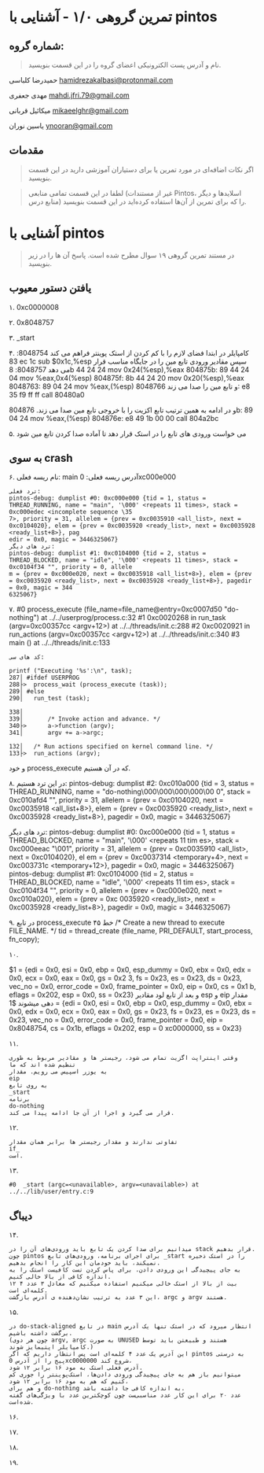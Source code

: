 تمرین گروهی ۱/۰ - آشنایی با pintos
======================

شماره گروه:
-----
> نام و آدرس پست الکترونیکی اعضای گروه را در این قسمت بنویسید.

حمیدرضا کلباسی <hamidrezakalbasi@protonmail.com>

مهدی جعفری <mahdi.jfri.79@gmail.com>

میکائیل قربانی <mikaeelghr@gmail.com>

یاسین نوران <ynooran@gmail.com>

مقدمات
----------
> اگر نکات اضافه‌ای در مورد تمرین یا برای دستیاران آموزشی دارید در این قسمت بنویسید.


> لطفا در این قسمت تمامی منابعی (غیر از مستندات Pintos، اسلاید‌ها و دیگر منابع  درس) را که برای تمرین از آن‌ها استفاده کرده‌اید در این قسمت بنویسید.

آشنایی با pintos
============
>  در مستند تمرین گروهی ۱۹ سوال مطرح شده است. پاسخ آن ها را در زیر بنویسید.


## یافتن دستور معیوب

۱. 0xc0000008

۲. 0x8048757

۳. _start

۴. 
کامپایلر در ابتدا فضای لازم را با کم کردن از استک پوینتر فراهم می کند
8048754:       83 ec 1c                sub    $0x1c,%esp
 سپس مقادیر ورودی تابع مین را در جایگاه مناسب قرار می دهد
 8048757:       8b 44 24 24             mov    0x24(%esp),%eax
 804875b:       89 44 24 04             mov    %eax,0x4(%esp)
 804875f:       8b 44 24 20             mov    0x20(%esp),%eax
 8048763:       89 04 24                mov    %eax,(%esp)
 و تابع مین را صدا می زند
 8048766:       e8 35 f9 ff ff          call   80480a0 <main>
       و در ادامه به همین ترتیب تابع اکزیت را با خروجی تابع مین صدا می زند.
 804876b:       89 04 24                mov    %eax,(%esp)
 804876e:       e8 49 1b 00 00          call   804a2bc <exit>

۵.
  می خواست ورودی های تابع را در استک قرار دهد تا آماده صدا کردن تابع مین شود

## به سوی crash

۶.
    نام ریسه فعلی: main
    آدرس ریسه فعلی: 
                    0xc000e000

    ترد فعلی:
    pintos-debug: dumplist #0: 0xc000e000 {tid = 1, status = THREAD_RUNNING, name = "main", '\000' <repeats 11 times>, stack = 0xc000edec <incomplete sequence \35
    7>, priority = 31, allelem = {prev = 0xc0035910 <all_list>, next = 0xc0104020}, elem = {prev = 0xc0035920 <ready_list>, next = 0xc0035928 <ready_list+8>}, pag
    edir = 0x0, magic = 3446325067}
    ترد های دیگر:
    pintos-debug: dumplist #1: 0xc0104000 {tid = 2, status = THREAD_BLOCKED, name = "idle", '\000' <repeats 11 times>, stack = 0xc0104f34 "", priority = 0, allele
    m = {prev = 0xc000e020, next = 0xc0035918 <all_list+8>}, elem = {prev = 0xc0035920 <ready_list>, next = 0xc0035928 <ready_list+8>}, pagedir = 0x0, magic = 344
    6325067}
۷.
    #0  process_execute (file_name=file_name@entry=0xc0007d50 "do-nothing") at ../../userprog/process.c:32
    #1  0xc0020268 in run_task (argv=0xc00357cc <argv+12>) at ../../threads/init.c:288
    #2  0xc0020921 in run_actions (argv=0xc00357cc <argv+12>) at ../../threads/init.c:340
    #3  main () at ../../threads/init.c:133

    کد های سی:

	printf ("Executing '%s':\n", task);
	287│ #ifdef USERPROG
	288├>  process_wait (process_execute (task));
	289│ #else
	290│   run_test (task);

	338│
	339│       /* Invoke action and advance. */
	340├>      a->function (argv);
	341│       argv += a->argc;

	132│   /* Run actions specified on kernel command line. */
	133├>  run_actions (argv);

و خود process_execute که در آن هستیم.

۸.
در این ترد هستیم:
pintos-debug: dumplist #2: 0xc010a000 {tid = 3, status = THREAD_RUNNING, name = "do-nothing\000\000\000\000\00
0", stack = 0xc010afd4 "", priority = 31, allelem = {prev = 0xc0104020, next = 0xc0035918 <all_list+8>}, elem
= {prev = 0xc0035920 <ready_list>, next = 0xc0035928 <ready_list+8>}, pagedir = 0x0, magic = 3446325067}


ترد های دیگر:
pintos-debug: dumplist #0: 0xc000e000 {tid = 1, status = THREAD_BLOCKED, name = "main", '\000' <repeats 11 tim
es>, stack = 0xc000eeac "\001", priority = 31, allelem = {prev = 0xc0035910 <all_list>, next = 0xc0104020}, el
em = {prev = 0xc0037314 <temporary+4>, next = 0xc003731c <temporary+12>}, pagedir = 0x0, magic = 3446325067}
pintos-debug: dumplist #1: 0xc0104000 {tid = 2, status = THREAD_BLOCKED, name = "idle", '\000' <repeats 11 tim
es>, stack = 0xc0104f34 "", priority = 0, allelem = {prev = 0xc000e020, next = 0xc010a020}, elem = {prev = 0xc
0035920 <ready_list>, next = 0xc0035928 <ready_list+8>}, pagedir = 0x0, magic = 3446325067}

۹.
در تابع process_execute خط ۴۵
  /* Create a new thread to execute FILE_NAME. */
  tid = thread_create (file_name, PRI_DEFAULT, start_process, fn_copy);
  
۱۰.

$1 = {edi = 0x0, esi = 0x0, ebp = 0x0, esp_dummy = 0x0, ebx = 0x0, edx = 0x0, ecx = 0x0, eax = 0x0, gs = 0x2
3, fs = 0x23, es = 0x23, ds = 0x23, vec_no = 0x0, error_code = 0x0, frame_pointer = 0x0, eip = 0x0, cs = 0x1
b, eflags = 0x202, esp = 0x0, ss = 0x23}
و بعد از تابع لود مقادیر esp و eip مقدار دهی میشوند
$1 = {edi = 0x0, esi = 0x0, ebp = 0x0, esp_dummy = 0x0, ebx = 0x0, edx = 0x0, ecx = 0x0, eax = 0x0, gs = 0x23, fs = 0x23, es
 = 0x23, ds = 0x23, vec_no = 0x0, error_code = 0x0, frame_pointer = 0x0, eip = 0x8048754, cs = 0x1b, eflags = 0x202, esp = 0
xc0000000, ss = 0x23}

۱۱.

    وقتی اینتراپت اگزیت تمام می شود، رجیستر ها و مقادیر مربوط به طوری تنظیم شده اند که ما
    به یوزر اسپیس می رویم. مقدار
    eip
    به روی تابع
    _start
    برنامه
    do-nothing
    قرار می گیرد و اجرا از آن جا ادامه پیدا می کند.

۱۲.

    تفاوتی ندارند و مقدار رجیستر ها برابر همان مقدار
    if_
    است.

۱۳.

    #0  _start (argc=<unavailable>, argv=<unavailable>) at ../../lib/user/entry.c:9

## دیباگ

۱۴.

    میدانیم برای صدا کردن یک تابع باید ورودی‌های آن را در stack قرار بدهیم.
    چون pintos برای اجرای برنامه، ورودی‌های تابع _start را در استک ذخیره نمیکند، باید خودمان این کار را انجام بدهیم.
    به جای پیچیدگی این ورودی دادن، برای پاس کردن تست کافیست استک را به اندازه کافی از بالا خالی کنیم.
    ۱۲ بیت از بالا از استک خالی میکنیم استفاده میکنیم که معادل ۳ عدد ۴ کلمه‌ای است.
    این ۳ عدد به ترتیب نشان‌دهنده ی آدرس بازگشت، argc و argv هستند.

۱۵.

    در do-stack-aligned در تابع main انتظار میرود که در استک تنها یک آدرس برگشت داشته باشیم.
    (چون هر دوی argv, argc به صورت UNUSED هستند و طبیعتن باید توسط کامپایلر اپتیمایز شوند.)
    این آدرس یک عدد ۴ کلمه‌ای است پس انتظار داریم که اگر pintos به درستی پیج را از آدرس 0xc0000000 شروع کند،
    آدرس فعلی استک به مود ۱۶ برابر ۱۲ شود.
    میتوانیم باز هم به جای پیچیدگی ورودی دادن‌ها، استک‌پوینتر را جوری کم کنیم که هم به مود ۱۶ برابر ۱۲ شود،
    و هم برای do-nothing به اندازه کافی جا داشته باشد.
    عدد ۲۰ برای این کار عدد مناسبی‌ست چون کوچکترین عدد با ویژگی‌های گفته شده‌است.
۱۶.

۱۷.

۱۸.

۱۹.

